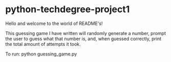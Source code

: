 # python-techdegree-project1
 
Hello and welcome to the world of README's!

This guessing game I have written will randomly generate a number, prompt the user to guess what that number is, and, when guessed correctly, print the total amount of attempts it took.

To run:
python guessing_game.py